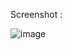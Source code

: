 Screenshot :




![image](https://github.com/user-attachments/assets/2d2f237d-80b7-4aec-a114-902348c86fb1)
